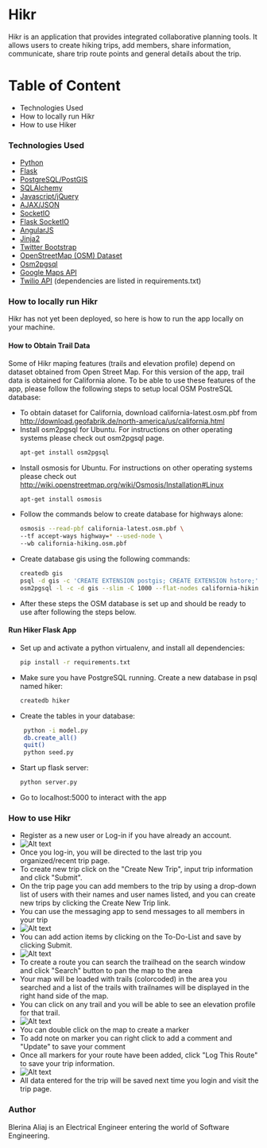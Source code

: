 # Hikr

Hikr is an application that provides integrated collaborative planning tools.
It allows users to create hiking trips, add members, share information, communicate, 
share trip route points and general details about the trip. 

# Table of Content

  - Technologies Used
  - How to locally run Hikr
  - How to use Hiker

### Technologies Used

* [Python] 
* [Flask] 
* [PostgreSQL/PostGIS] 
* [SQLAlchemy]
* [Javascript/jQuery] 
* [AJAX/JSON]
* [SocketIO]
* [Flask SocketIO]
* [AngularJS]
* [Jinja2] 
* [Twitter Bootstrap]
* [OpenStreetMap (OSM) Dataset]
* [Osm2pgsql]
* [Google Maps API] 
* [Twilio API]
 (dependencies are listed in requirements.txt)

### How to locally run Hikr

Hikr has not yet been deployed, so here is how to run the app locally on your machine.

#### How to Obtain Trail Data

Some of Hikr maping features (trails and elevation profile) depend on dataset obtained from Open Street Map. For this version of the app, trail data is obtained for California alone. To be able to use these features of the app, please follow the following steps to setup local OSM PostreSQL database:
* To obtain dataset for California, download california-latest.osm.pbf from http://download.geofabrik.de/north-america/us/california.html
* Install osm2pgsql for Ubuntu. For instructions on other operating systems please check out osm2pgsql page.
   ```sh
   apt-get install osm2pgsql
   ```
* Install osmosis for Ubuntu. For instructions on other operating systems please check out http://wiki.openstreetmap.org/wiki/Osmosis/Installation#Linux
   ```sh
   apt-get install osmosis
   ```
* Follow the commands below to create database for highways alone:
    ```sh
    osmosis --read-pbf california-latest.osm.pbf \
    --tf accept-ways highway=* --used-node \
    --wb california-hiking.osm.pbf
    ```
* Create database gis using the following commands:
    ```sh
    createdb gis
    psql -d gis -c 'CREATE EXTENSION postgis; CREATE EXTENSION hstore;'
    osm2pgsql -l -c -d gis --slim -C 1000 --flat-nodes california-hiking.osm.pbf
    ```
* After these steps the OSM database is set up and should be ready to use after following the steps below.
    
#### Run Hiker Flask App

* Set up and activate a python virtualenv, and install all dependencies:
    ```sh
    pip install -r requirements.txt
    ```
* Make sure you have PostgreSQL running. Create a new database in psql named hiker:
    ```sh
    createdb hiker
    ```
* Create the tables in your database:
   ```sh
    python -i model.py
    db.create_all()
    quit()
    python seed.py
    ```
* Start up flask server:
    ```sh
    python server.py
    ```
* Go to localhost:5000 to interact with the app

### How to use Hikr
*   Register as a new user or Log-in if you have already an account.
*   ![Alt text](/static/image1.png?raw=true "Login In Page")
*   Once you log-in, you will be directed to the last trip you organized/recent trip page.
*   To create new trip click on the "Create New Trip", input trip information and click "Submit".
*   On the trip page you can add members to the trip by using a drop-down list of users with their names and user names listed, and you can create new trips by clicking the Create New Trip link. 
*   You can use the messaging app to send messages to all members in your trip
*   ![Alt text](/static/image2.png?raw=true "Trip Page") 
*   You can add action items by clicking on the To-Do-List and save by clicking Submit.
*   ![Alt text](/static/image3.png?raw=true "To-Do List")
*   To create a route you can search the trailhead on the search window and click "Search" button to pan the map to the area
*   Your map will be loaded with trails (colorcoded) in the area you searched and a list of the trails with trailnames will be displayed in the right hand side of the map. 
*   You can click on any trail and you will be able to see an elevation profile for that trail.
*   ![Alt text](/static/image4.png?raw=true "Altitude Profile") 
*   You can double click on the map to create a marker 
*   To add note on marker you can right click to add a comment and "Update" to save your comment
*   Once all markers for your route have been added, click "Log This Route" to save your trip information.
*   ![Alt text](/static/image5.png?raw=true "Add Markers")
*   All data entered for the trip will be saved next time you login and visit the trip page.

### Author

Blerina Aliaj is an Electrical Engineer entering the world of Software Engineering.

[//]: # (These are reference links used in the body of this note)

   [Python]: <https://www.python.org/>
   [Flask]: <http://flask.pocoo.org/>
   [PostgreSQL/PostGIS]: <https://www.postgresql.org/>
   [SQLAlchemy]: <http://www.sqlalchemy.org/>
   [Javascript/jQuery]: <http://jquery.com>
   [AJAX/JSON]: <http://ace.ajax.org>
   [SocketIO]: <https://socket.io/>
   [Flask SocketIO]: <https://flask-socketio.readthedocs.io/en/latest/>
   [AngularJS]: <https://angularjs.org/>
   [Jinja2]: <http://jinja.pocoo.org/>
   [Twitter Bootstrap]: <http://getbootstrap.com/2.3.2/>
   [OpenStreetMap (OSM) Dataset]: <https://en.wikipedia.org/wiki/OpenStreetMap>
   [Osm2pgsql]: <http://wiki.openstreetmap.org/wiki/Osm2pgsql>
   [Google Maps API]: <https://developers.google.com/maps/>
   [Twilio API]: <https://www.twilio.com/docs/>



  
